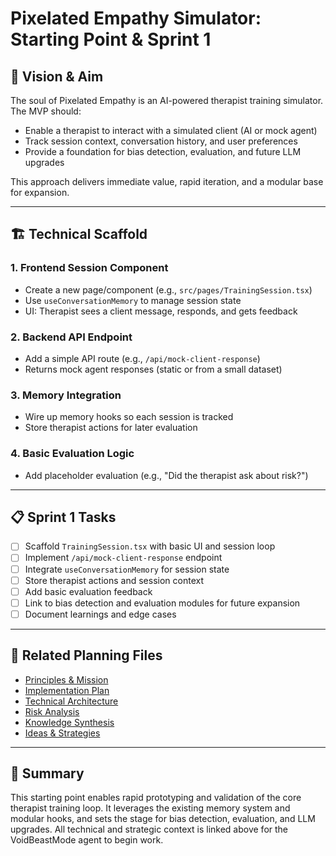 # Pixelated Empathy Simulator: Starting Point & Sprint 1

## 🎯 Vision & Aim

The soul of Pixelated Empathy is an AI-powered therapist training simulator. The MVP should:
- Enable a therapist to interact with a simulated client (AI or mock agent)
- Track session context, conversation history, and user preferences
- Provide a foundation for bias detection, evaluation, and future LLM upgrades

This approach delivers immediate value, rapid iteration, and a modular base for expansion.

---

## 🏗️ Technical Scaffold

### 1. Frontend Session Component
- Create a new page/component (e.g., `src/pages/TrainingSession.tsx`)
- Use `useConversationMemory` to manage session state
- UI: Therapist sees a client message, responds, and gets feedback

### 2. Backend API Endpoint
- Add a simple API route (e.g., `/api/mock-client-response`)
- Returns mock agent responses (static or from a small dataset)

### 3. Memory Integration
- Wire up memory hooks so each session is tracked
- Store therapist actions for later evaluation

### 4. Basic Evaluation Logic
- Add placeholder evaluation (e.g., "Did the therapist ask about risk?")

---

## 📋 Sprint 1 Tasks

- [ ] Scaffold `TrainingSession.tsx` with basic UI and session loop
- [ ] Implement `/api/mock-client-response` endpoint
- [ ] Integrate `useConversationMemory` for session state
- [ ] Store therapist actions and session context
- [ ] Add basic evaluation feedback
- [ ] Link to bias detection and evaluation modules for future expansion
- [ ] Document learnings and edge cases

---

## 🔗 Related Planning Files
- [Principles & Mission](./principles.md)
- [Implementation Plan](./plan.md)
- [Technical Architecture](./architecture.md)
- [Risk Analysis](./risk-analysis.md)
- [Knowledge Synthesis](./knowledge.md)
- [Ideas & Strategies](./ideas.md)

---

## 📝 Summary

This starting point enables rapid prototyping and validation of the core therapist training loop. It leverages the existing memory system and modular hooks, and sets the stage for bias detection, evaluation, and LLM upgrades. All technical and strategic context is linked above for the VoidBeastMode agent to begin work.
